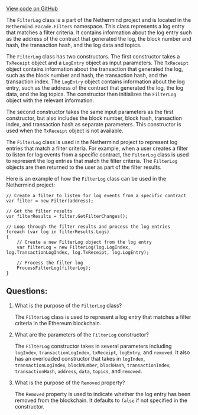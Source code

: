 [View code on GitHub](https://github.com/NethermindEth/nethermind/src/Nethermind/Nethermind.Facade/Filters/FilterLog.cs)

The `FilterLog` class is a part of the Nethermind project and is located in the `Nethermind.Facade.Filters` namespace. This class represents a log entry that matches a filter criteria. It contains information about the log entry such as the address of the contract that generated the log, the block number and hash, the transaction hash, and the log data and topics.

The `FilterLog` class has two constructors. The first constructor takes a `TxReceipt` object and a `LogEntry` object as input parameters. The `TxReceipt` object contains information about the transaction that generated the log, such as the block number and hash, the transaction hash, and the transaction index. The `LogEntry` object contains information about the log entry, such as the address of the contract that generated the log, the log data, and the log topics. The constructor then initializes the `FilterLog` object with the relevant information.

The second constructor takes the same input parameters as the first constructor, but also includes the block number, block hash, transaction index, and transaction hash as separate parameters. This constructor is used when the `TxReceipt` object is not available.

The `FilterLog` class is used in the Nethermind project to represent log entries that match a filter criteria. For example, when a user creates a filter to listen for log events from a specific contract, the `FilterLog` class is used to represent the log entries that match the filter criteria. The `FilterLog` objects are then returned to the user as part of the filter results.

Here is an example of how the `FilterLog` class can be used in the Nethermind project:

```
// Create a filter to listen for log events from a specific contract
var filter = new Filter(address);

// Get the filter results
var filterResults = filter.GetFilterChanges();

// Loop through the filter results and process the log entries
foreach (var log in filterResults.Logs)
{
    // Create a new FilterLog object from the log entry
    var filterLog = new FilterLog(log.LogIndex, log.TransactionLogIndex, log.TxReceipt, log.LogEntry);

    // Process the filter log
    ProcessFilterLog(filterLog);
}
```
## Questions: 
 1. What is the purpose of the `FilterLog` class?
    
    The `FilterLog` class is used to represent a log entry that matches a filter criteria in the Ethereum blockchain.

2. What are the parameters of the `FilterLog` constructor?
    
    The `FilterLog` constructor takes in several parameters including `logIndex`, `transactionLogIndex`, `txReceipt`, `logEntry`, and `removed`. It also has an overloaded constructor that takes in `logIndex`, `transactionLogIndex`, `blockNumber`, `blockHash`, `transactionIndex`, `transactionHash`, `address`, `data`, `topics`, and `removed`.

3. What is the purpose of the `Removed` property?
    
    The `Removed` property is used to indicate whether the log entry has been removed from the blockchain. It defaults to `false` if not specified in the constructor.